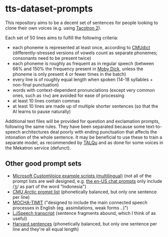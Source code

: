 # tts-dataset-prompts
 
This repository aims to be a decent set of sentences for people looking to clone their own voices (e.g. using [Tacotron 2](https://github.com/nvidia/tacotron2)).

Each set of 50 lines aims to fulfill the following criteria:
- each phoneme is represented at least once, according to [CMUdict](https://github.com/cmusphinx/cmudict) (differently-stressed versions of vowels count as separate phonemes; consonants need to be present twice)
- each phoneme is roughly as frequent as in regular speech (between 66% and 150% the frequency present in [Moby Dick](https://www.gutenberg.org/files/15/15-0.txt), unless the phoneme is only present 4 or fewer times in the batch)
- every line is of roughly equal length when spoken (14-18 syllables + non-final punctuation)
- words with context-dependent pronunciations (except very common ones, such as `the`) are avoided for ease of processing
- at least 10 lines contain commas
- at least 10 lines are made up of multiple shorter sentences (so that the AI learns to pause naturally)

Additional text files will be provided for question and exclamation prompts, following the same rules. They have been separated because some text-to-speech architectures deal poorly with ending punctuation that affects the intonation of the whole sentence. It may be beneficial to use these to train a separate model, as recommended by [TALQu](https://utaforum.net/threads/talqu-an-unofficial-english-guide-thread-on-talqu-and-its-voice-model-creation.23552/) and as done for some voices in the Mekatron service (defunct).

## Other good prompt sets
- [Microsoft CustomVoice example scripts (multilingual)](https://github.com/Azure-Samples/Cognitive-Speech-TTS/tree/master/CustomVoice/script) (not all of the prompt lists are well designed, e.g. [the en-US chat prompts](https://github.com/Azure-Samples/Cognitive-Speech-TTS/blob/master/CustomVoice/script/English%20(United%20States)_enUS/3000000001-3000000300_Chat.txt) only include /ʒ/ as part of the word "Indonesia")
- [CMU Arctic prompt list](http://festvox.org/cmu_arctic/cmuarctic.data) (phonetically balanced, but only one sentence per line)
- [MOCHA-TIMIT](https://data.cstr.ed.ac.uk/mocha/mocha-timit.txt) ("designed to include the main connected speech processes in English (eg. assimilations, weak forms ..)")
- [LJSpeech transcript](https://github.com/NVIDIA/tacotron2/blob/master/filelists/ljs_audio_text_train_filelist.txt) (sentence fragments abound, which I think of as useful)
- [Harvard sentences](https://www.cs.columbia.edu/~hgs/audio/harvard.html) (phonetically balanced, but only one sentence per line and they're all equal length)
